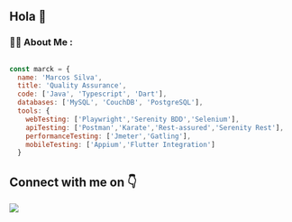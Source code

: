 ## Hola 👋

### :man_technologist: About Me :
 
```js

const marck = {
  name: 'Marcos Silva',
  title: 'Quality Assurance',
  code: ['Java', 'Typescript', 'Dart'],
  databases: ['MySQL', 'CouchDB', 'PostgreSQL'],
  tools: {
    webTesting: ['Playwright','Serenity BDD','Selenium'],
    apiTesting: ['Postman','Karate','Rest-assured','Serenity Rest'],
    performanceTesting: ['Jmeter','Gatling'],
    mobileTesting: ['Appium','Flutter Integration']
  }
```
<h2> Connect with me on 👇</h2>
<a href="www.linkedin.com/in/marcos-silva-98270a1b9" target="_blank">
<img src="https://img.shields.io/badge/LinkedIn--blue" />
</a>
